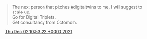 > The next person that pitches \#digitaltwins to me, I will suggest to scale up\.   
> Go for Digital Triplets\.   
> Get consultancy from Octomom\.

<img src="../../media/tweet.ico" width="12" /> [Thu Dec 02 10:53:22 +0000 2021](https://twitter.com/DromerDenker/status/1466359832009752580)